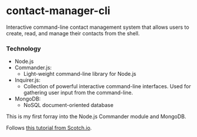 # contact-manager-cli
Interactive command-line contact management system that allows users to create, read, and manage their contacts from the shell. 

### Technology
* Node.js
* Commander.js: 
  - Light-weight command-line library for Node.js
* Inquirer.js: 
  - Collection of powerful interactive command-line interfaces. Used for gathering user input from the command-line.
* MongoDB: 
  - NoSQL document-oriented database

This is my first forray into the Node.js Commander module and MongoDB. 

Follows [this tutorial from Scotch.io](https://scotch.io/tutorials/build-an-interactive-command-line-application-with-nodejs#steps-to-building-an-interactive-command-line-application-with-nodejs).
